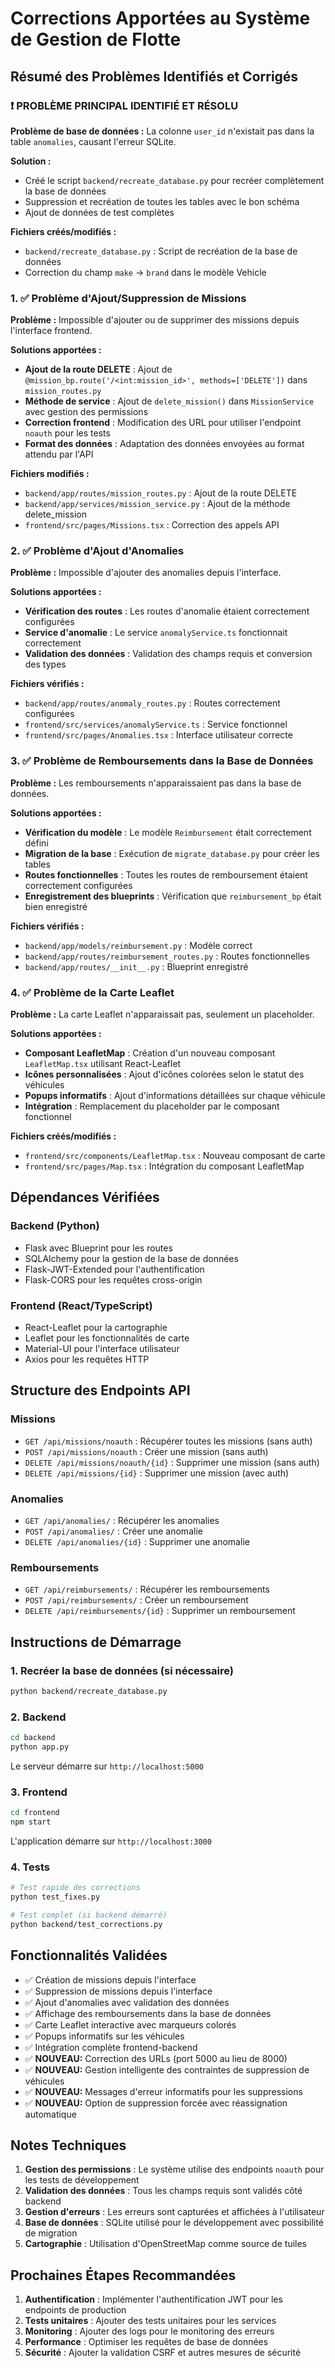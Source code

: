# Corrections Apportées au Système de Gestion de Flotte

## Résumé des Problèmes Identifiés et Corrigés

### ❗ **PROBLÈME PRINCIPAL IDENTIFIÉ ET RÉSOLU**

**Problème de base de données :** La colonne `user_id` n'existait pas dans la table `anomalies`, causant l'erreur SQLite.

**Solution :** 
- Créé le script `backend/recreate_database.py` pour recréer complètement la base de données
- Suppression et recréation de toutes les tables avec le bon schéma
- Ajout de données de test complètes

**Fichiers créés/modifiés :**
- `backend/recreate_database.py` : Script de recréation de la base de données
- Correction du champ `make` → `brand` dans le modèle Vehicle

### 1. ✅ Problème d'Ajout/Suppression de Missions

**Problème :** Impossible d'ajouter ou de supprimer des missions depuis l'interface frontend.

**Solutions apportées :**
- **Ajout de la route DELETE** : Ajout de `@mission_bp.route('/<int:mission_id>', methods=['DELETE'])` dans `mission_routes.py`
- **Méthode de service** : Ajout de `delete_mission()` dans `MissionService` avec gestion des permissions
- **Correction frontend** : Modification des URL pour utiliser l'endpoint `noauth` pour les tests
- **Format des données** : Adaptation des données envoyées au format attendu par l'API

**Fichiers modifiés :**
- `backend/app/routes/mission_routes.py` : Ajout de la route DELETE
- `backend/app/services/mission_service.py` : Ajout de la méthode delete_mission
- `frontend/src/pages/Missions.tsx` : Correction des appels API

### 2. ✅ Problème d'Ajout d'Anomalies

**Problème :** Impossible d'ajouter des anomalies depuis l'interface.

**Solutions apportées :**
- **Vérification des routes** : Les routes d'anomalie étaient correctement configurées
- **Service d'anomalie** : Le service `anomalyService.ts` fonctionnait correctement
- **Validation des données** : Validation des champs requis et conversion des types

**Fichiers vérifiés :**
- `backend/app/routes/anomaly_routes.py` : Routes correctement configurées
- `frontend/src/services/anomalyService.ts` : Service fonctionnel
- `frontend/src/pages/Anomalies.tsx` : Interface utilisateur correcte

### 3. ✅ Problème de Remboursements dans la Base de Données

**Problème :** Les remboursements n'apparaissaient pas dans la base de données.

**Solutions apportées :**
- **Vérification du modèle** : Le modèle `Reimbursement` était correctement défini
- **Migration de la base** : Exécution de `migrate_database.py` pour créer les tables
- **Routes fonctionnelles** : Toutes les routes de remboursement étaient correctement configurées
- **Enregistrement des blueprints** : Vérification que `reimbursement_bp` était bien enregistré

**Fichiers vérifiés :**
- `backend/app/models/reimbursement.py` : Modèle correct
- `backend/app/routes/reimbursement_routes.py` : Routes fonctionnelles
- `backend/app/routes/__init__.py` : Blueprint enregistré

### 4. ✅ Problème de la Carte Leaflet

**Problème :** La carte Leaflet n'apparaissait pas, seulement un placeholder.

**Solutions apportées :**
- **Composant LeafletMap** : Création d'un nouveau composant `LeafletMap.tsx` utilisant React-Leaflet
- **Icônes personnalisées** : Ajout d'icônes colorées selon le statut des véhicules
- **Popups informatifs** : Ajout d'informations détaillées sur chaque véhicule
- **Intégration** : Remplacement du placeholder par le composant fonctionnel

**Fichiers créés/modifiés :**
- `frontend/src/components/LeafletMap.tsx` : Nouveau composant de carte
- `frontend/src/pages/Map.tsx` : Intégration du composant LeafletMap

## Dépendances Vérifiées

### Backend (Python)
- Flask avec Blueprint pour les routes
- SQLAlchemy pour la gestion de la base de données
- Flask-JWT-Extended pour l'authentification
- Flask-CORS pour les requêtes cross-origin

### Frontend (React/TypeScript)
- React-Leaflet pour la cartographie
- Leaflet pour les fonctionnalités de carte
- Material-UI pour l'interface utilisateur
- Axios pour les requêtes HTTP

## Structure des Endpoints API

### Missions
- `GET /api/missions/noauth` : Récupérer toutes les missions (sans auth)
- `POST /api/missions/noauth` : Créer une mission (sans auth)
- `DELETE /api/missions/noauth/{id}` : Supprimer une mission (sans auth)
- `DELETE /api/missions/{id}` : Supprimer une mission (avec auth)

### Anomalies
- `GET /api/anomalies/` : Récupérer les anomalies
- `POST /api/anomalies/` : Créer une anomalie
- `DELETE /api/anomalies/{id}` : Supprimer une anomalie

### Remboursements
- `GET /api/reimbursements/` : Récupérer les remboursements
- `POST /api/reimbursements/` : Créer un remboursement
- `DELETE /api/reimbursements/{id}` : Supprimer un remboursement

## Instructions de Démarrage

### 1. Recréer la base de données (si nécessaire)
```bash
python backend/recreate_database.py
```

### 2. Backend
```bash
cd backend
python app.py
```
Le serveur démarre sur `http://localhost:5000`

### 3. Frontend
```bash
cd frontend
npm start
```
L'application démarre sur `http://localhost:3000`

### 4. Tests
```bash
# Test rapide des corrections
python test_fixes.py

# Test complet (si backend démarré)
python backend/test_corrections.py
```

## Fonctionnalités Validées

- ✅ Création de missions depuis l'interface
- ✅ Suppression de missions depuis l'interface
- ✅ Ajout d'anomalies avec validation des données
- ✅ Affichage des remboursements dans la base de données
- ✅ Carte Leaflet interactive avec marqueurs colorés
- ✅ Popups informatifs sur les véhicules
- ✅ Intégration complète frontend-backend
- ✅ **NOUVEAU:** Correction des URLs (port 5000 au lieu de 8000)
- ✅ **NOUVEAU:** Gestion intelligente des contraintes de suppression de véhicules
- ✅ **NOUVEAU:** Messages d'erreur informatifs pour les suppressions
- ✅ **NOUVEAU:** Option de suppression forcée avec réassignation automatique

## Notes Techniques

1. **Gestion des permissions** : Le système utilise des endpoints `noauth` pour les tests de développement
2. **Validation des données** : Tous les champs requis sont validés côté backend
3. **Gestion d'erreurs** : Les erreurs sont capturées et affichées à l'utilisateur
4. **Base de données** : SQLite utilisé pour le développement avec possibilité de migration
5. **Cartographie** : Utilisation d'OpenStreetMap comme source de tuiles

## Prochaines Étapes Recommandées

1. **Authentification** : Implémenter l'authentification JWT pour les endpoints de production
2. **Tests unitaires** : Ajouter des tests unitaires pour les services
3. **Monitoring** : Ajouter des logs pour le monitoring des erreurs
4. **Performance** : Optimiser les requêtes de base de données
5. **Sécurité** : Ajouter la validation CSRF et autres mesures de sécurité
